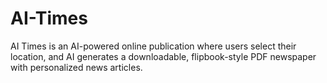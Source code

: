# AI-Times
AI Times is an AI-powered online publication where users select their location, and AI generates a downloadable, flipbook-style PDF newspaper with personalized news articles.
